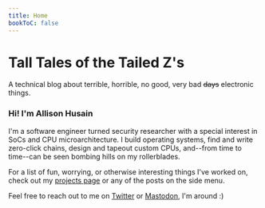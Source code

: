 ```yaml
---
title: Home
bookToC: false
---
```


# Tall Tales of the Tailed Z's
A technical blog about terrible, horrible, no good, very bad ~~days~~ electronic things. 

### Hi! I'm Allison Husain
I'm a software engineer turned security researcher with a special interest in SoCs and CPU microarchitecture. I build operating systems, find and write zero-click chains, design and tapeout custom CPUs, and--from time to time--can be seen bombing hills on my rollerblades.

For a list of fun, worrying, or otherwise interesting things I've worked on, check out my [projects page]() or any of the posts on the side menu.

Feel free to reach out to me on [Twitter](https://twitter.com/ezhes_) or <a rel="me" href="https://mastodon.online/@ezhes_">Mastodon</a>, I'm around :)
